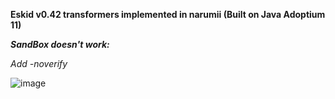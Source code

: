 **Eskid v0.42 transformers implemented in narumii (Built on Java Adoptium 11)**

***SandBox doesn't work:***

*Add -noverify*

![image](https://user-images.githubusercontent.com/75604883/216348333-61d173ab-837e-4835-b1de-fb2e39770e0e.png)
